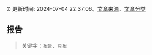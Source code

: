 :alarm_clock: 更新时间: 2024-07-04 22:37:06。[文章来源](/README.md)、[文章分类](/TAGS.md)

## 报告


> 关键字：`报告`、`月报`




